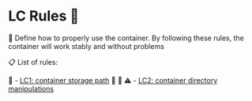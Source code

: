 # LC Rules 📜

📝 Define how to properly use the container. By following these rules, the 
container will work stably and without problems

📋 List of rules:

📂 - [LC1: container storage path](/docs/LC1.md)
🚫 📂 ⚠️ - [LC2: container directory manipulations](/docs/LC2.md)